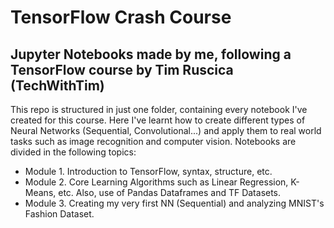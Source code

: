 # TensorFlow Crash Course

## Jupyter Notebooks made by me, following a TensorFlow course by Tim Ruscica (TechWithTim)

This repo is structured in just one folder, containing every notebook I've created for this course. Here I've learnt how to create different types of Neural Networks
(Sequential, Convolutional...) and apply them to real world tasks such as image recognition and computer vision. Notebooks are divided in the following topics:
 - Module 1. Introduction to TensorFlow, syntax, structure, etc.
 - Module 2. Core Learning Algorithms such as Linear Regression, K-Means, etc. Also, use of Pandas Dataframes and TF Datasets.
 - Module 3. Creating my very first NN (Sequential) and analyzing MNIST's Fashion Dataset.